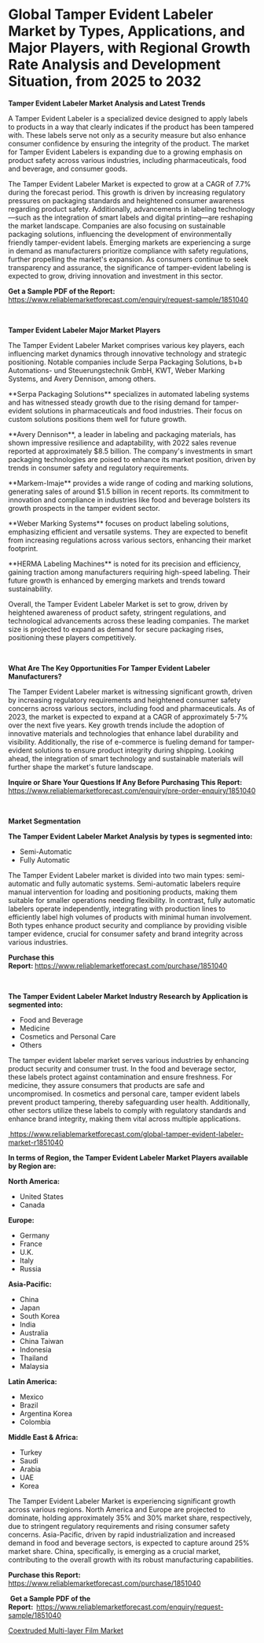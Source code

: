 <p><h1>Global Tamper Evident Labeler Market by Types, Applications, and Major Players, with Regional Growth Rate Analysis and Development Situation, from 2025 to 2032</h1></p><p><strong>Tamper Evident Labeler Market Analysis and Latest Trends</strong></p>
<p><p>A Tamper Evident Labeler is a specialized device designed to apply labels to products in a way that clearly indicates if the product has been tampered with. These labels serve not only as a security measure but also enhance consumer confidence by ensuring the integrity of the product. The market for Tamper Evident Labelers is expanding due to a growing emphasis on product safety across various industries, including pharmaceuticals, food and beverage, and consumer goods.</p><p>The Tamper Evident Labeler Market is expected to grow at a CAGR of 7.7% during the forecast period. This growth is driven by increasing regulatory pressures on packaging standards and heightened consumer awareness regarding product safety. Additionally, advancements in labeling technology—such as the integration of smart labels and digital printing—are reshaping the market landscape. Companies are also focusing on sustainable packaging solutions, influencing the development of environmentally friendly tamper-evident labels. Emerging markets are experiencing a surge in demand as manufacturers prioritize compliance with safety regulations, further propelling the market's expansion. As consumers continue to seek transparency and assurance, the significance of tamper-evident labeling is expected to grow, driving innovation and investment in this sector.</p></p>
<p><strong>Get a Sample PDF of the Report:&nbsp;</strong> <a href="https://www.reliablemarketforecast.com/enquiry/request-sample/1851040?utm_campaign=3357&utm_medium=2&utm_source=Github&utm_content=ia&utm_term=26032025&utm_id=tamper-evident-labeler">https://www.reliablemarketforecast.com/enquiry/request-sample/1851040</a></p>
<p>&nbsp;</p>
<p><strong>Tamper Evident Labeler Major Market Players</strong></p>
<p><p>The Tamper Evident Labeler Market comprises various key players, each influencing market dynamics through innovative technology and strategic positioning. Notable companies include Serpa Packaging Solutions, b+b Automations- und Steuerungstechnik GmbH, KWT, Weber Marking Systems, and Avery Dennison, among others.</p><p>**Serpa Packaging Solutions** specializes in automated labeling systems and has witnessed steady growth due to the rising demand for tamper-evident solutions in pharmaceuticals and food industries. Their focus on custom solutions positions them well for future growth.</p><p>**Avery Dennison**, a leader in labeling and packaging materials, has shown impressive resilience and adaptability, with 2022 sales revenue reported at approximately $8.5 billion. The company's investments in smart packaging technologies are poised to enhance its market position, driven by trends in consumer safety and regulatory requirements.</p><p>**Markem-Imaje** provides a wide range of coding and marking solutions, generating sales of around $1.5 billion in recent reports. Its commitment to innovation and compliance in industries like food and beverage bolsters its growth prospects in the tamper evident sector.</p><p>**Weber Marking Systems** focuses on product labeling solutions, emphasizing efficient and versatile systems. They are expected to benefit from increasing regulations across various sectors, enhancing their market footprint.</p><p>**HERMA Labeling Machines** is noted for its precision and efficiency, gaining traction among manufacturers requiring high-speed labeling. Their future growth is enhanced by emerging markets and trends toward sustainability.</p><p>Overall, the Tamper Evident Labeler Market is set to grow, driven by heightened awareness of product safety, stringent regulations, and technological advancements across these leading companies. The market size is projected to expand as demand for secure packaging rises, positioning these players competitively.</p></p>
<p>&nbsp;</p>
<p><strong>What Are The Key Opportunities For Tamper Evident Labeler Manufacturers?</strong></p>
<p><p>The Tamper Evident Labeler market is witnessing significant growth, driven by increasing regulatory requirements and heightened consumer safety concerns across various sectors, including food and pharmaceuticals. As of 2023, the market is expected to expand at a CAGR of approximately 5-7% over the next five years. Key growth trends include the adoption of innovative materials and technologies that enhance label durability and visibility. Additionally, the rise of e-commerce is fueling demand for tamper-evident solutions to ensure product integrity during shipping. Looking ahead, the integration of smart technology and sustainable materials will further shape the market's future landscape.</p></p>
<p><strong>Inquire or Share Your Questions If Any Before Purchasing This Report:</strong> <a href="https://www.reliablemarketforecast.com/enquiry/pre-order-enquiry/1851040?utm_campaign=3357&utm_medium=2&utm_source=Github&utm_content=ia&utm_term=26032025&utm_id=tamper-evident-labeler">https://www.reliablemarketforecast.com/enquiry/pre-order-enquiry/1851040</a></p>
<p>&nbsp;</p>
<p><strong>Market Segmentation</strong></p>
<p><strong>The Tamper Evident Labeler Market Analysis by types is segmented into:</strong></p>
<p><ul><li>Semi-Automatic</li><li>Fully Automatic</li></ul></p>
<p><p>The Tamper Evident Labeler market is divided into two main types: semi-automatic and fully automatic systems. Semi-automatic labelers require manual intervention for loading and positioning products, making them suitable for smaller operations needing flexibility. In contrast, fully automatic labelers operate independently, integrating with production lines to efficiently label high volumes of products with minimal human involvement. Both types enhance product security and compliance by providing visible tamper evidence, crucial for consumer safety and brand integrity across various industries.</p></p>
<p><strong>Purchase this Report:&nbsp;</strong><a href="https://www.reliablemarketforecast.com/purchase/1851040?utm_campaign=3357&utm_medium=2&utm_source=Github&utm_content=ia&utm_term=26032025&utm_id=tamper-evident-labeler">https://www.reliablemarketforecast.com/purchase/1851040</a></p>
<p>&nbsp;</p>
<p><strong>The Tamper Evident Labeler Market Industry Research by Application is segmented into:</strong></p>
<p><ul><li>Food and Beverage</li><li>Medicine</li><li>Cosmetics and Personal Care</li><li>Others</li></ul></p>
<p><p>The tamper evident labeler market serves various industries by enhancing product security and consumer trust. In the food and beverage sector, these labels protect against contamination and ensure freshness. For medicine, they assure consumers that products are safe and uncompromised. In cosmetics and personal care, tamper evident labels prevent product tampering, thereby safeguarding user health. Additionally, other sectors utilize these labels to comply with regulatory standards and enhance brand integrity, making them vital across multiple applications.</p></p>
<p><a href="https://www.reliablemarketforecast.com/global-tamper-evident-labeler-market-r1851040?utm_campaign=3357&utm_medium=2&utm_source=Github&utm_content=ia&utm_term=26032025&utm_id=tamper-evident-labeler">&nbsp;https://www.reliablemarketforecast.com/global-tamper-evident-labeler-market-r1851040</a></p>
<p><strong>In terms of Region, the Tamper Evident Labeler Market Players available by Region are:</strong></p>
<p>
    <p> <strong> North America: </strong>
        <ul>
            <li>United States</li>
            <li>Canada</li>
        </ul>
        </p> 
    <p> <strong> Europe: </strong>
        <ul>
            <li>Germany</li>
            <li>France</li>
            <li>U.K.</li>
            <li>Italy</li>
            <li>Russia</li>
        </ul>
        </p> 
    <p> <strong> Asia-Pacific: </strong>
        <ul>
            <li>China</li>
            <li>Japan</li>
            <li>South Korea</li>
            <li>India</li>
            <li>Australia</li>
            <li>China Taiwan</li>
            <li>Indonesia</li>
            <li>Thailand</li>
            <li>Malaysia</li>
        </ul>
        </p> 
    <p> <strong> Latin America: </strong>
        <ul>
            <li>Mexico</li>
            <li>Brazil</li>
            <li>Argentina Korea</li>
            <li>Colombia</li>
        </ul>
        </p> 
    <p> <strong> Middle East & Africa: </strong>
        <ul>
            <li>Turkey</li>
            <li>Saudi</li>
            <li>Arabia</li>
            <li>UAE</li>
            <li>Korea</li>
        </ul>
    </p>
    </p>
<p><p>The Tamper Evident Labeler Market is experiencing significant growth across various regions. North America and Europe are projected to dominate, holding approximately 35% and 30% market share, respectively, due to stringent regulatory requirements and rising consumer safety concerns. Asia-Pacific, driven by rapid industrialization and increased demand in food and beverage sectors, is expected to capture around 25% market share. China, specifically, is emerging as a crucial market, contributing to the overall growth with its robust manufacturing capabilities.</p></p>
<p><strong>Purchase this Report: </strong><a href="https://www.reliablemarketforecast.com/purchase/1851040?utm_campaign=3357&utm_medium=2&utm_source=Github&utm_content=ia&utm_term=26032025&utm_id=tamper-evident-labeler">https://www.reliablemarketforecast.com/purchase/1851040</a></p>
<p>&nbsp;<strong>Get a Sample PDF of the Report:&nbsp;&nbsp;</strong><a href="https://www.reliablemarketforecast.com/enquiry/request-sample/1851040?utm_campaign=3357&utm_medium=2&utm_source=Github&utm_content=ia&utm_term=26032025&utm_id=tamper-evident-labeler">https://www.reliablemarketforecast.com/enquiry/request-sample/1851040</a></p>
<p><strong></strong></p>
<p><p><a href="https://github.com/shamyzinniwl/Market-Research-Report-List-1/blob/main/coextruded-multi-layer-film-market.md?utm_campaign=3357&utm_medium=2&utm_source=Github&utm_content=ia&utm_term=26032025&utm_id=tamper-evident-labeler">Coextruded Multi-layer Film Market</a></p></p>